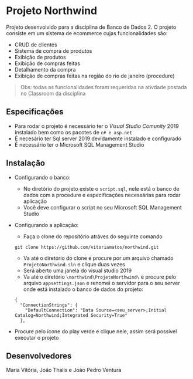 # Projeto Northwind
Projeto desenvolvido para a disciplina de Banco de Dados 2. O projeto consiste em um sistema de ecommerce cujas funcionalidades são:
* CRUD  de clientes
* Sistema de compra de produtos
* Exibição de produtos
* Exibição de compras feitas
* Detalhamento da compra
* Exibição de compras feitas na região do rio de janeiro (procedure)

> Obs: todas as funcionalidades foram requeridas na ativdade postada no Classroom da disciplina

## Especificações

* Para rodar o projeto é necessário ter o *Visual Studio Comunity* 2019 instalado bem como os pacotes de `c# e asp.net`
* É necesário ter Sql server 2019 devidamente instalado e configurado 
* É necessário ter o Microsoft SQL Management Studio 

## Instalação

* Configurando o banco:
  * No diretório do projeto existe o `script.sql`, nele está o banco de dados com a procedure e especificações necessárias para rodar aplicação
  * Você deve configurar o script no seu Microsoft SQL Management Studio 

* Configurando a aplicação: 
  * Faça o clone do repositório atráves do seguinte comando
  ```
  git clone https://github.com/vitoriamatos/northwind.git
  ```

  * Va até o diretório do clone e procure por um arquivo chamado  `ProjetoNorthwind.sln` e clique duas vezes
  * Será aberto uma janela do visual studio 2019
  * Va até o diretório `\northwind\ProjetoNorthwind\` e procure pelo arquivo `appsettings.json` e renomei o servidor para o seu server onde está instalado o banco de dados do projeto:
  ```
  {
    "ConnectionStrings": {
      "DefaultConnection": "Data Source=<seu_server>;Initial Catalog=Northwind;Integrated Security=True"
    },
  ```
* Procure pelo ícone do play verde e clique nele, assim será possivel executar o projeto 

## Desenvolvedores

Maria Vitória, João Thalis e João Pedro Ventura
